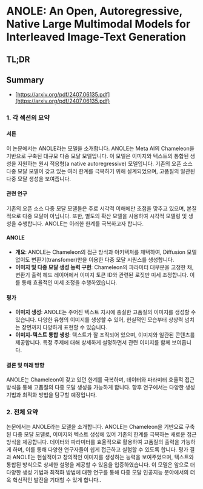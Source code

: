 # ANOLE: An Open, Autoregressive, Native Large Multimodal Models for Interleaved Image-Text Generation
## TL;DR
## Summary
- [https://arxiv.org/pdf/2407.06135.pdf](https://arxiv.org/pdf/2407.06135.pdf)

### 1. 각 섹션의 요약

#### 서론
이 논문에서는 ANOLE라는 모델을 소개합니다. ANOLE는 Meta AI의 Chameleon을 기반으로 구축된 대규모 다중 모달 모델입니다. 이 모델은 이미지와 텍스트의 통합된 생성을 지원하는 원시 적응형(a native autoregressive) 모델입니다. 기존의 오픈 소스 다중 모달 모델이 갖고 있는 여러 한계를 극복하기 위해 설계되었으며, 고품질의 일관된 다중 모달 생성을 보여줍니다.

#### 관련 연구
기존의 오픈 소스 다중 모달 모델들은 주로 시각적 이해에만 초점을 맞추고 있으며, 본질적으로 다중 모달이 아닙니다. 또한, 별도의 확산 모델을 사용하여 시각적 모델링 및 생성을 수행합니다. ANOLE는 이러한 한계를 극복하고자 합니다.

#### ANOLE
- **개요**: ANOLE는 Chameleon의 접근 방식과 아키텍처를 채택하여, Diffusion 모델 없이도 변환기(transfomer)만을 이용한 다중 모달 시퀀스를 생성합니다.
- **이미지 및 다중 모달 생성 능력 구현**: Chameleon의 파라미터 대부분을 고정한 채, 변환기 출력 헤드 레이어에서 이미지 토큰 ID와 관련된 로짓만 미세 조정합니다. 이를 통해 효율적인 미세 조정을 수행하였습니다.

#### 평가
- **이미지 생성**: ANOLE는 주어진 텍스트 지시에 충실한 고품질의 이미지를 생성할 수 있습니다. 다양한 유형의 이미지를 생성할 수 있어, 현실적인 모습부터 상상력 넘치는 장면까지 다양하게 표현할 수 있습니다.
- **이미지-텍스트 통합 생성**: 텍스트가 잘 조직되어 있으며, 이미지와 일관된 콘텐츠를 제공합니다. 특정 주제에 대해 상세하게 설명하면서 관련 이미지를 함께 보여줍니다.

#### 결론 및 미래 방향
ANOLE는 Chameleon이 갖고 있던 한계를 극복하며, 데이터와 파라미터 효율적 접근 방식을 통해 고품질의 다중 모달 생성을 가능하게 합니다. 향후 연구에서는 다양한 생성 기법과 최적화 방법을 탐구할 예정입니다.

### 2. 전체 요약

논문에서는 ANOLE라는 모델을 소개합니다. ANOLE는 Chameleon을 기반으로 구축된 다중 모달 모델로, 이미지와 텍스트 생성에 있어 기존의 한계를 극복하는 새로운 접근 방식을 제공합니다. 데이터와 파라미터를 효율적으로 활용하여 고품질의 출력을 가능하게 하며, 이를 통해 다양한 연구자들이 쉽게 접근하고 실험할 수 있도록 합니다. 평가 결과 ANOLE는 현실적이고 창의적인 이미지를 생성하는 능력을 보여주었으며, 텍스트와 통합된 방식으로 상세한 설명을 제공할 수 있음을 입증하였습니다. 이 모델은 앞으로 더 다양한 생성 기법과 최적화 방법에 대한 연구를 통해 다중 모달 인공지능 분야에서의 더욱 혁신적인 발전을 기대할 수 있게 합니다..